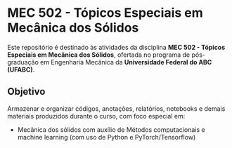 # MEC 502 - Tópicos Especiais em Mecânica dos Sólidos

Este repositório é destinado às atividades da disciplina **MEC 502 - Tópicos Especiais em Mecânica dos Sólidos**, ofertada no programa de pós-graduação em Engenharia Mecânica da **Universidade Federal do ABC (UFABC)**.

## Objetivo

Armazenar e organizar códigos, anotações, relatórios, notebooks e demais materiais produzidos durante o curso, com foco especial em:

- Mecânica dos sólidos com auxílio de Métodos computacionais e machine learning (com uso de Python e PyTorch/Tensorflow)
